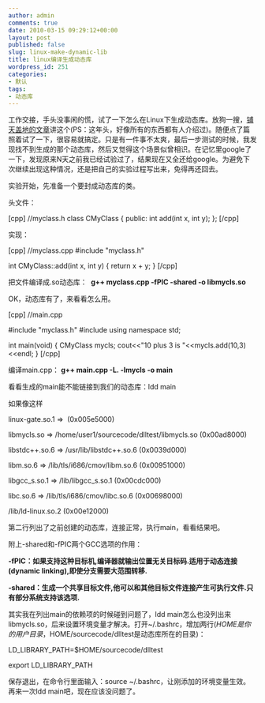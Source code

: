 ```yaml
---
author: admin
comments: true
date: 2010-03-15 09:29:12+00:00
layout: post
published: false
slug: linux-make-dynamic-lib
title: linux编译生成动态库
wordpress_id: 251
categories:
- 默认
tags:
- 动态库
---
```


工作交接，手头没事闲的慌，试了一下怎么在Linux下生成动态库。放狗一搜，[铺天盖地的文章](http://www.google.cn/search?hl=zh-CN&newwindow=1&q=linux+动态库+创建&aq=f&aqi=g-g5g1g-g4&aql=&oq=)讲这个(PS：这年头，好像所有的东西都有人介绍过)。随便点了篇照着试了一下，很容易就搞定。只是有一件事不太爽，最后一步测试的时候，我发现找不到生成的那个动态库，然后又觉得这个场景似曾相识。在记忆里google了一下，发现原来N天之前我已经试验过了，结果现在又全还给google。为避免下次继续出现这种情况，还是把自己的实验过程写出来，免得再还回去。

实验开始，先准备一个要封成动态库的类。

头文件：

[cpp]
//myclass.h
class CMyClass
{
public:
   int add(int x, int y);
};
[/cpp]

实现：

[cpp]
//myclass.cpp
#include "myclass.h"

int CMyClass::add(int x, int y)
{
   return x + y;
}
[/cpp]


把文件编译成.so动态库：  **g++ myclass.cpp -fPIC -shared -o libmycls.so**




OK，动态库有了，来看看怎么用。




[cpp]
//main.cpp

#include "myclass.h"
#include <iostream>
using namespace std;

int main(void)
{
    CMyClass mycls;
    cout<<"10 plus 3 is "<<mycls.add(10,3)<<endl;
}
[/cpp]






编译main.cpp： **g++ main.cpp -L. -lmycls -o main**




看看生成的main能不能链接到我们的动态库：ldd main




如果像这样







linux-gate.so.1 =>  (0x005e5000)




libmycls.so => /home/user1/sourcecode/dlltest/libmycls.so (0x00ad8000)




libstdc++.so.6 => /usr/lib/libstdc++.so.6 (0x0039d000)




libm.so.6 => /lib/tls/i686/cmov/libm.so.6 (0x00951000)




libgcc_s.so.1 => /lib/libgcc_s.so.1 (0x00cdc000)




libc.so.6 => /lib/tls/i686/cmov/libc.so.6 (0x00698000)




/lib/ld-linux.so.2 (0x00e12000)




第二行列出了之前创建的动态库，连接正常，执行main，看看结果吧。







附上-shared和-fPIC两个GCC选项的作用：







**-fPIC：如果支持这种目标机,编译器就输出位置无关目标码.适用于动态连接(dynamic linking),即使分支需要大范围转移.**







**-shared：生成一个共享目标文件,他可以和其他目标文件连接产生可执行文件.只有部分系统支持该选项.**










其实我在列出main的依赖项的时候碰到问题了，ldd main怎么也没列出来libmycls.so，后来设置环境变量才解决。打开~/.bashrc，增加两行($HOME是你的用户目录，$HOME/sourcecode/dlltest是动态库所在的目录)：







LD_LIBRARY_PATH=$HOME/sourcecode/dlltest




export LD_LIBRARY_PATH




保存退出，在命令行里面输入：source ~/.bashrc，让刚添加的环境变量生效。再来一次ldd main吧，现在应该没问题了。



